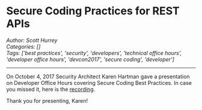 # Secure Coding Practices for REST APIs
*Author: Scott Hurrey*  
*Categories: []*  
*Tags: ['best practices', 'security', 'developers', 'technical office hours', 'developer office hours', 'devcon2017', 'secure coding', 'developer']*  
<hr />

On October 4, 2017 Security Architect Karen
Hartman gave a presentation
on Developer Office Hours covering Secure Coding Best Practices. In case you
missed it, here is the [recording](https://us.bbcollab.com/collab/ui/session/playback/load/71fec14dec834db4953826fd962a3bca).

Thank you for presenting, Karen!

